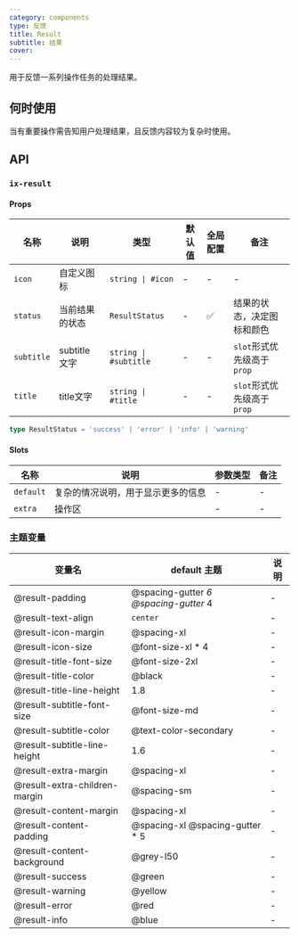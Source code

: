 ```yaml
---
category: components
type: 反馈
title: Result
subtitle: 结果
cover:
---
```


用于反馈一系列操作任务的处理结果。

## 何时使用

当有重要操作需告知用户处理结果，且反馈内容较为复杂时使用。

## API

### `ix-result`

#### Props

| 名称 | 说明 | 类型  | 默认值 | 全局配置 | 备注 |
| --- | --- | --- | --- | --- | --- |
| `icon` | 自定义图标 | `string \| #icon` | - | - | - |
| `status` | 当前结果的状态 | `ResultStatus` | - | ✅ | 结果的状态，决定图标和颜色 |
| `subtitle` | subtitle 文字 | `string \| #subtitle` | - | - | `slot`形式优先级高于`prop` |
| `title` | title文字 | `string \| #title` | - | - | `slot`形式优先级高于`prop` |

```typescript
type ResultStatus = 'success' | 'error' | 'info' | 'warning'
```

#### Slots

| 名称 | 说明 | 参数类型 | 备注 |
| --- | --- | --- | --- |
| `default` | 复杂的情况说明，用于显示更多的信息 | - | - |
| `extra` | 操作区 | - | - |

### 主题变量

| 变量名 | default 主题| 说明 |
| --- | --- | --- |
| @result-padding | @spacing-gutter *6 @spacing-gutter* 4 | - |
| @result-text-align | `center` | - |
| @result-icon-margin | @spacing-xl | - |
| @result-icon-size | @font-size-xl * 4 | - |
| @result-title-font-size | @font-size-2xl | - |
| @result-title-color | @black | - |
| @result-title-line-height | 1.8 | - |
| @result-subtitle-font-size | @font-size-md | - |
| @result-subtitle-color | @text-color-secondary | - |
| @result-subtitle-line-height | 1.6 | - |
| @result-extra-margin | @spacing-xl | - |
| @result-extra-children-margin | @spacing-sm | - |
| @result-content-margin | @spacing-xl | - |
| @result-content-padding | @spacing-xl @spacing-gutter * 5 | - |
| @result-content-background | @grey-l50 | - |
| @result-success | @green | - |
| @result-warning | @yellow | - |
| @result-error | @red | - |
| @result-info | @blue | - |
